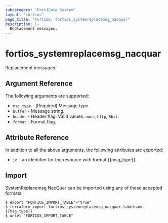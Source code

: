 ```yaml
---
subcategory: "FortiGate System"
layout: "fortios"
page_title: "FortiOS: fortios_systemreplacemsg_nacquar"
description: |-
  Replacement messages.
---
```


# fortios_systemreplacemsg_nacquar
Replacement messages.

## Argument Reference

The following arguments are supported:

* `msg_type` - (Required) Message type.
* `buffer` - Message string.
* `header` - Header flag. Valid values: `none`, `http`, `8bit`.
* `format` - Format flag.


## Attribute Reference

In addition to all the above arguments, the following attributes are exported:
* `id` - an identifier for the resource with format {{msg_type}}.

## Import

SystemReplacemsg NacQuar can be imported using any of these accepted formats:
```
$ export "FORTIOS_IMPORT_TABLE"="true"
$ terraform import fortios_systemreplacemsg_nacquar.labelname {{msg_type}}
$ unset "FORTIOS_IMPORT_TABLE"
```
